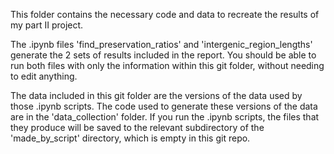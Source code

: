 This folder contains the necessary code and data to recreate the results of my part II project.

The .ipynb files 'find_preservation_ratios' and 'intergenic_region_lengths' generate the 2 sets of results included in the report. You should be able to run both files with only the information within this git folder, without needing to edit anything.

The data included in this git folder are the versions of the data used by those .ipynb scripts. The code used to generate these versions of the data are in the 'data_collection' folder. If you run the .ipynb scripts, the files that they produce will be saved to the relevant subdirectory of the 'made_by_script' directory, which is empty in this git repo.
